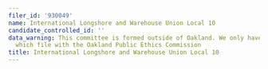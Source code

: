 ```yaml
---
filer_id: '930049'
name: International Longshore and Warehouse Union Local 10
candidate_controlled_id: ''
data_warning: This committee is formed outside of Oakland. We only have data on committees
  which file with the Oakland Public Ethics Commission
title: International Longshore and Warehouse Union Local 10
---
```

